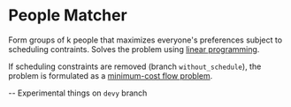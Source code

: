 # People Matcher
Form groups of k people that maximizes everyone's preferences subject to scheduling contraints. Solves the problem using [linear programming](https://en.wikipedia.org/wiki/Linear_programming).

If scheduling constraints are removed (branch `without_schedule`), the problem is formulated as a [minimum-cost flow problem](https://en.wikipedia.org/wiki/Minimum-cost_flow_problem).

--
Experimental things on `devy` branch
